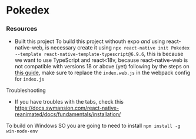 # Pokedex

### Resources
- Built this project
    To build this project withouth expo *and* using react-native-web, is necessary create it using `npx react-native init Pokedex --template react-native-template-typescript@6.9.6`, this is because we want to use TypeScript and react<18v, because react-native-web is not compatible with versions 18 or above (yet) following by the steps on [this guide](https://javascript.plainenglish.io/how-to-integrate-react-native-web-existing-react-native-apps-8e4964ad2f0b), make sure to replace the `index.web.js` in the webpack config for `index.js`

Troubleshooting
- If you have troubles with the tabs, check this https://docs.swmansion.com/react-native-reanimated/docs/fundamentals/installation/

To build on Windows SO you are going to need to install `npm install -g win-node-env`
